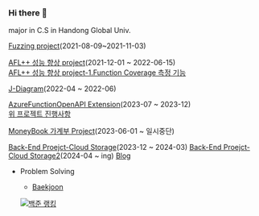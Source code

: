 ### Hi there 👋
major in C.S in Handong Global Univ.


[Fuzzing project](https://github.com/Hwangwoosam/fuzzing)(2021-08-09~2021-11-03)  

[AFL++ 성능 향상 project](https://github.com/Hwangwoosam/AFLplusplus)(2021-12-01 ~ 2022-06-15)  
[AFL++ 성능 향상 project-1.Function Coverage 측정 기능](https://github.com/Hwangwoosam/FunCov)

[J-Diagram](https://github.com/OH318/J-Diagram)(2022-04 ~ 2022-06)  

[AzureFunctionOpenAPI Extension](https://github.com/OSC-Masters-Team/azure-functions-openapi-extension)(2023-07 ~ 2023-12)  
[위 프로젝트 진행사항](https://github.com/OSC-Masters-Team/azure-functions-openapi-extension/wiki/AzureFunctionOpenAPI-%EC%A7%84%ED%96%89-%EC%83%81%ED%99%A9-%E2%80%90-%EC%9A%B0%EC%82%BC)

[MoneyBook 가계부 Project](https://github.com/Hwangwoosam/MoneyBook)(2023-06-01 ~ 일시중단)

[Back-End Proejct-Cloud Storage](https://github.com/Hwangwoosam/Back-EndProject)(2023-12 ~ 2024-03)
[Back-End Proejct-Cloud Storage2]()(2024-04 ~ ing)
[Blog](https://hwangwoosam.github.io/)
- Problem Solving    
  - [Baekjoon](https://www.acmicpc.net/user/sam1783)       
       
  [![백준 랭킹](http://mazassumnida.wtf/api/v2/generate_badge?boj=sam1783)](https://www.acmicpc.net/user/sam1783)   
<!--
**Hwangwoosam/Hwangwoosam** is a ✨ _special_ ✨ repository because its `README.md` (this file) appears on your GitHub profile.

Here are some ideas to get you started:

- 🔭 I’m currently working on ...
- 🌱 I’m currently learning ...
- 👯 I’m looking to collaborate on ...
- 🤔 I’m looking for help with ...
- 💬 Ask me about ...
- 📫 How to reach me: ...
- 😄 Pronouns: ...
- ⚡ Fun fact: ...
-->
